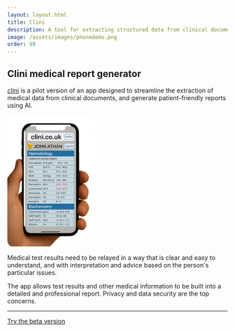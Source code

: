 ```yaml
---
layout: layout.html
title: Clini
description: A tool for extracting structured data from clinical documents and generating personalised, patient-friendly medical reports using AI — designed to support clearer communication and better understanding of test results. (Beta, May 2025)
image: /assets/images/phonedemo.png
order: 99
---
```


<h2>Clini medical report generator</h2>

[clini](https://www.clini.co.uk) is a pilot version of an app designed to streamline the extraction of medical data from clinical documents, and generate patient-friendly reports using AI.

<a href="https://www.clini.co.uk">
<img style="max-width: 200px; border-radius: 5%;" src="/assets/images/phonedemo.png" alt="phone">
</a>

Medical test results need to be relayed in a way that is clear and easy to understand, and with interpretation and advice based on the person's particular issues.

The app allows test results and other medical information to be built into a detailed and professional report. Privacy and data security are the top concerns.

<hr>

[Try the beta version](https://www.clini.co.uk)
